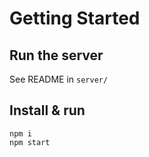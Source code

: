 # Getting Started

## Run the server 

See README in `server/`

## Install & run

```
npm i
npm start
```
